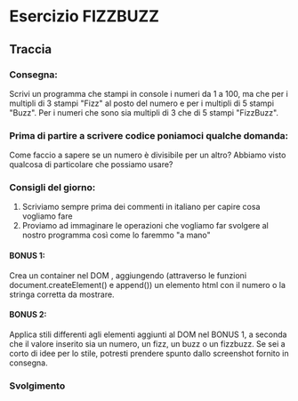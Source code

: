 # Esercizio FIZZBUZZ

## Traccia

### Consegna:

Scrivi un programma che stampi in console i numeri da 1 a 100,
ma che per i multipli di 3 stampi "Fizz" al posto del numero e per i multipli di 5 stampi "Buzz".
Per i numeri che sono sia multipli di 3 che di 5 stampi "FizzBuzz".

### Prima di partire a scrivere codice poniamoci qualche domanda:

Come faccio a sapere se un numero è divisibile per un altro?
Abbiamo visto qualcosa di particolare che possiamo usare?

### Consigli del giorno:

1. Scriviamo sempre prima dei commenti in italiano per capire cosa vogliamo fare
2. Proviamo ad immaginare le operazioni che vogliamo far svolgere al nostro programma così come lo faremmo "a mano"

#### BONUS 1:

Crea un container nel DOM , aggiungendo (attraverso le funzioni document.createElement() e append()) un elemento html con il numero o la stringa corretta da mostrare.

#### BONUS 2:

Applica stili differenti agli elementi aggiunti al DOM nel BONUS 1, a seconda che il valore inserito sia un numero, un fizz, un buzz o un fizzbuzz.
Se sei a corto di idee per lo stile, potresti prendere spunto dallo screenshot fornito in consegna.

### Svolgimento
